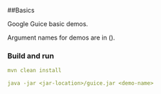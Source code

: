 ##Basics

Google Guice basic demos.


Argument names for demos are in ().


### Build and run
```yaml
mvn clean install

java -jar <jar-location>/guice.jar <demo-name>
```

